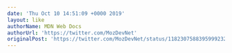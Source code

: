 ```yaml
---
date: 'Thu Oct 10 14:51:09 +0000 2019'
layout: like
authorName: MDN Web Docs
authorUrl: 'https://twitter.com/MozDevNet'
originalPost: 'https://twitter.com/MozDevNet/status/1182307588395999232'
---
```

